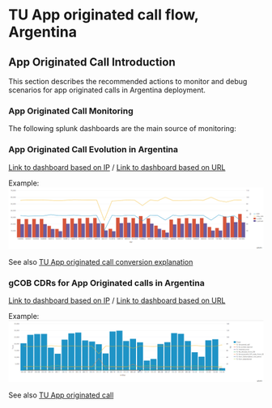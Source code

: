 # TU App originated call flow, Argentina

## App Originated Call Introduction
  This section describes the recommended actions to monitor and debug scenarios for app originated calls in Argentina deployment.

### App Originated Call Monitoring
  The following splunk dashboards are the main source of monitoring:

### App Originated Call Evolution in Argentina

[Link to dashboard based on IP](https://10.253.1.11/en-US/app/tugo/report?sid=1466613049.644613.mia-spl-sch01&s=%2FservicesNS%2Fnobody%2Ftugo%2Fsaved%2Fsearches%2FTEEN_AR_Outgoing_call_conversion) / [Link to dashboard based on URL](https://mia-splunk.tefcomms.com/en-US/app/tugo/report?sid=1466613049.644613.mia-spl-sch01&s=%2FservicesNS%2Fnobody%2Ftugo%2Fsaved%2Fsearches%2FTEEN_AR_Outgoing_call_conversion)

Example:
![Embed_TEEN_AR_Outgoing_call_conversion](images/Embed_TEEN_AR_Outgoing_call_conversion.png)

See also [TU App originated call conversion explanation](../../reportdata/App_originated_call_conversion_explanation.md)

### gCOB CDRs for App Originated calls in Argentina

[Link to dashboard based on IP](https://10.253.1.11/en-US/app/tugo/report?sid=1466613194.644688.mia-spl-sch01&s=%2FservicesNS%2Fnobody%2Ftugo%2Fsaved%2Fsearches%2FTEEN_AR_Outgoing_call_CDRs) / [Link to dashboard based on URL](https://mia-splunk.tefcomms.comen-US/app/tugo/report?sid=1466613194.644688.mia-spl-sch01&s=%2FservicesNS%2Fnobody%2Ftugo%2Fsaved%2Fsearches%2FTEEN_AR_Outgoing_call_CDRs)

Example:
![Embed_TEEN_AR_Outgoing_call_CDR_results](images/Embed_TEEN_AR_Outgoing_call_CDR_results.png)

See also [TU App originated call](../../reportdata/App_Orig_call_resultCodes_explanation.md)
